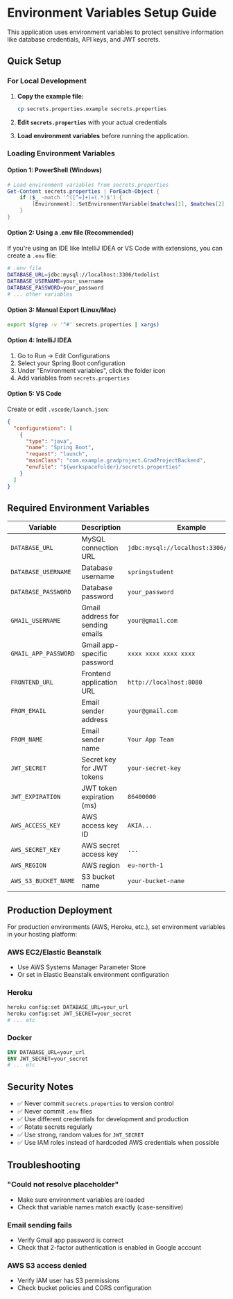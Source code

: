 # Environment Variables Setup Guide

This application uses environment variables to protect sensitive information like database credentials, API keys, and JWT secrets.

## Quick Setup

### For Local Development

1. **Copy the example file:**

   ```bash
   cp secrets.properties.example secrets.properties
   ```

2. **Edit `secrets.properties`** with your actual credentials

3. **Load environment variables** before running the application.

### Loading Environment Variables

#### Option 1: PowerShell (Windows)

```powershell
# Load environment variables from secrets.properties
Get-Content secrets.properties | ForEach-Object {
    if ($_ -match '^([^=]+)=(.*)$') {
        [Environment]::SetEnvironmentVariable($matches[1], $matches[2], 'Process')
    }
}
```

#### Option 2: Using a .env file (Recommended)

If you're using an IDE like IntelliJ IDEA or VS Code with extensions, you can create a `.env` file:

```bash
# .env file
DATABASE_URL=jdbc:mysql://localhost:3306/todolist
DATABASE_USERNAME=your_username
DATABASE_PASSWORD=your_password
# ... other variables
```

#### Option 3: Manual Export (Linux/Mac)

```bash
export $(grep -v '^#' secrets.properties | xargs)
```

#### Option 4: IntelliJ IDEA

1. Go to Run → Edit Configurations
2. Select your Spring Boot configuration
3. Under "Environment variables", click the folder icon
4. Add variables from `secrets.properties`

#### Option 5: VS Code

Create or edit `.vscode/launch.json`:

```json
{
  "configurations": [
    {
      "type": "java",
      "name": "Spring Boot",
      "request": "launch",
      "mainClass": "com.example.gradproject.GradProjectBackend",
      "envFile": "${workspaceFolder}/secrets.properties"
    }
  ]
}
```

## Required Environment Variables

| Variable             | Description                      | Example                                |
| -------------------- | -------------------------------- | -------------------------------------- |
| `DATABASE_URL`       | MySQL connection URL             | `jdbc:mysql://localhost:3306/todolist` |
| `DATABASE_USERNAME`  | Database username                | `springstudent`                        |
| `DATABASE_PASSWORD`  | Database password                | `your_password`                        |
| `GMAIL_USERNAME`     | Gmail address for sending emails | `your@gmail.com`                       |
| `GMAIL_APP_PASSWORD` | Gmail app-specific password      | `xxxx xxxx xxxx xxxx`                  |
| `FRONTEND_URL`       | Frontend application URL         | `http://localhost:8080`                |
| `FROM_EMAIL`         | Email sender address             | `your@gmail.com`                       |
| `FROM_NAME`          | Email sender name                | `Your App Team`                        |
| `JWT_SECRET`         | Secret key for JWT tokens        | `your-secret-key`                      |
| `JWT_EXPIRATION`     | JWT token expiration (ms)        | `86400000`                             |
| `AWS_ACCESS_KEY`     | AWS access key ID                | `AKIA...`                              |
| `AWS_SECRET_KEY`     | AWS secret access key            | `...`                                  |
| `AWS_REGION`         | AWS region                       | `eu-north-1`                           |
| `AWS_S3_BUCKET_NAME` | S3 bucket name                   | `your-bucket-name`                     |

## Production Deployment

For production environments (AWS, Heroku, etc.), set environment variables in your hosting platform:

### AWS EC2/Elastic Beanstalk

- Use AWS Systems Manager Parameter Store
- Or set in Elastic Beanstalk environment configuration

### Heroku

```bash
heroku config:set DATABASE_URL=your_url
heroku config:set JWT_SECRET=your_secret
# ... etc
```

### Docker

```dockerfile
ENV DATABASE_URL=your_url
ENV JWT_SECRET=your_secret
# ... etc
```

## Security Notes

- ✅ Never commit `secrets.properties` to version control
- ✅ Never commit `.env` files
- ✅ Use different credentials for development and production
- ✅ Rotate secrets regularly
- ✅ Use strong, random values for `JWT_SECRET`
- ✅ Use IAM roles instead of hardcoded AWS credentials when possible

## Troubleshooting

### "Could not resolve placeholder"

- Make sure environment variables are loaded
- Check that variable names match exactly (case-sensitive)

### Email sending fails

- Verify Gmail app password is correct
- Check that 2-factor authentication is enabled in Google account

### AWS S3 access denied

- Verify IAM user has S3 permissions
- Check bucket policies and CORS configuration
